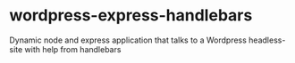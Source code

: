 # wordpress-express-handlebars
Dynamic node and express application that talks to a Wordpress headless-site with help from handlebars

